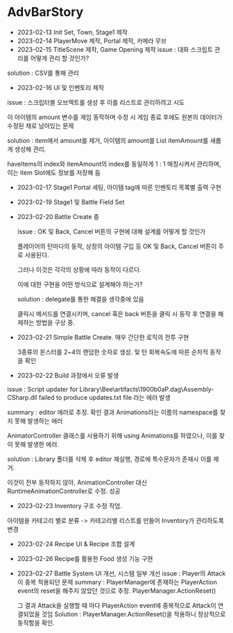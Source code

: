 # AdvBarStory

- 2023-02-13 Init Set, Town, Stage1 제작
- 2023-02-14 PlayerMove 제작, Portal 제작, 카메라 무브
- 2023-02-15 TitleScene 제작, Game Opening 제작
issue : 대화 스크립트 관리를 어떻게 관리 할 것인가?

solution : CSV를 통해 관리

- 2023-02-16 UI 및 인벤토리 제작

issue : 스크립터블 오브젝트를 생성 후 이를 리스트로 관리하려고 시도

  이 아이템의 amount 변수를 게임 동작하며 수정 시 게임 종료 후에도 원본의 데이터가 수정된 채로 남아있는 문제

  solution : item에서 amount를 제거, 아이템의 amount를 List<int> itemAmount를 새롭게 생성해 관리.

  haveItems의 index와 itemAmount의 index를 동일하게 1 : 1 매칭시켜서 관리하며, 이는 item Slot에도 정보를 저장해 둠

- 2023-02-17 Stage1 Portal 세팅, 아이템 tag에 따른 인벤토리 목록별 출력 구현
- 2023-02-19 Stage1 및 Battle Field Set
- 2023-02-20 Battle Create 중
  
  issue : OK 및 Back, Cancel 버튼의 구현에 대해 설계를 어떻게 할 것인가
  
  플레이어의 턴마다의 동작, 상정의 아이템 구입 등 OK 및 Back, Cancel 버튼이 주로 사용된다.
  
  그러나 이것은 각각의 상황에 따라 동작이 다르다.
  
  이에 대한 구현을 어떤 방식으로 설계해야 하는가?
  
  solution : delegate를 통한 해결을 생각중에 있음
  
  클릭시 메서드를 연결시키며, cancel 혹은 back 버튼을 클릭 시 동작 후 연결을 해제하는 방법을 구상 중.

- 2023-02-21 Simple Battle Create. 매우 간단한 로직의 전투 구현

  3종류의 몬스터를 2~4의 랜덤한 숫자로 생성. 및 턴 회복속도에 따른 순차적 동작을 확인

- 2023-02-22 Build 과정에서 오류 발생

issue : Script updater for Library\Bee\artifacts\1900b0aP.dag\Assembly-CSharp.dll failed to produce updates.txt file 라는 에러 발생

summary : editor 에러로 추정. 확인 결과 Animations라는 이름의 namespace를 찾지 못해 발생하는 에러

AnimatorController 클래스를 사용하기 위해 using Animations를 하였으나, 이를 찾이 못해 발생한 에러.

solution : Library 폴더를 삭제 후 editor 재실행, 경로에 특수문자가 존재시 이를 제거.

이것이 전부 동작하지 않아, AnimationController 대신 RuntimeAnimationController로 수정. 성공

- 2023-02-23 Inventory 구조 수정 작업.

아이템을 카테고리 별로 분류 -> 카테고리별 리스트를 만들어 Inventory가 관리하도록 변경
  
- 2023-02-24 Recipe UI & Recipe 조합 설계
- 2023-02-26 Recipe를 활용한 Food 생성 기능 구현
- 2023-02-27 Battle System UI 개선, 시스템 일부 개선
  issue : Player의 Attack이 중복 적용되던 문제
  summary : PlayerManager에 존재하는 PlayerAction event의 reset을 해주지 않았던 것으로 추정. PlayerManager.ActionReset()
  
  그 결과 Attack을 실행할 때 마다 PlayerAction event에 중복적으로 Attack이 연결되었을 것임
  Solution : PlayerManager.ActionReset()을 적용하니 정상적으로 동작함을 확인.
